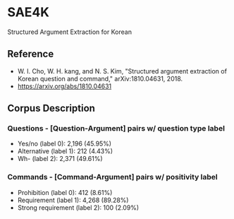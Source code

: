 # SAE4K
Structured Argument Extraction for Korean

## Reference
- W. I. Cho, W. H. kang, and N. S. Kim, "Structured argument extraction of Korean question and command," arXiv:1810.04631, 2018.
- https://arxiv.org/abs/1810.04631

## Corpus Description
### Questions - [Question-Argument] pairs w/ question type label
- Yes/no (label 0): 2,196 (45.95%)
- Alternative (label 1): 212 (4.43%)
- Wh- (label 2): 2,371 (49.61%)
### Commands - [Command-Argument] pairs w/ positivity label
- Prohibition (label 0): 412 (8.61%)
- Requirement (label 1): 4,268 (89.28%)
- Strong requirement (label 2): 100 (2.09%)

